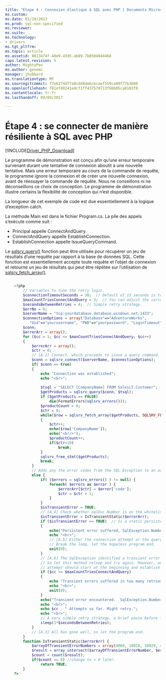 ```yaml
---
title: "Étape 4 : Connexion élastique à SQL avec PHP | Documents Microsoft"
ms.custom: 
ms.date: 01/19/2017
ms.prod: sql-non-specified
ms.reviewer: 
ms.suite: 
ms.technology:
- drivers
ms.tgt_pltfrm: 
ms.topic: article
ms.assetid: 8013474f-48e9-43d5-ab89-7b0504044468
caps.latest.revision: 5
author: MightyPen
ms.author: genemi
manager: jhubbard
ms.translationtype: MT
ms.sourcegitcommit: f7e6274d77a9cdd4de6cbcaef559ca99f77b3608
ms.openlocfilehash: f81efd8241edcf1ff437570713f6bb05ca8103f8
ms.contentlocale: fr-fr
ms.lasthandoff: 09/09/2017

---
```

# <a name="step-4-connect-resiliently-to-sql-with-php"></a>Étape 4 : se connecter de manière résiliente à SQL avec PHP
[!INCLUDE[Driver_PHP_Download](../../includes/driver_php_download.md)]

  
Le programme de démonstration est conçu afin qu’une erreur temporaire survenant durant une tentative de connexion aboutit à une nouvelle tentative. Mais une erreur temporaire au cours de la commande de requête, le programme ignore la connexion et de créer une nouvelle connexion, avant de réessayer la commande de requête. Nous ne conseillons ni ne déconseillons ce choix de conception. Le programme de démonstration illustre certains la flexibilité de conception qui n’est disponible.  
  
La longueur de cet exemple de code est due essentiellement à la logique d’exception catch.   
  
La méthode Main est dans le fichier Program.cs. La pile des appels s’exécute comme suit :  
* Principal appelle ConnectAndQuery.  
* ConnectAndQuery appelle EstablishConnection.  
* EstablishConnection appelle IssueQueryCommand.  
  
Le [sqlsrv_query()](http://php.net/manual/en/function.sqlsrv-query.php) fonction peut être utilisée pour récupérer un jeu de résultats d’une requête par rapport à la base de données SQL. Cette fonction est essentiellement accepte toute requête et l’objet de connexion et retourne un jeu de résultats qui peut être répétée sur l’utilisation de [sqlsrv_fetch_array()](http://php.net/manual/en/function.sqlsrv-fetch-array.php).  
  
```php

    <?php  
        // Variables to tune the retry logic.    
        $connectionTimeoutSeconds = 30;  // Default of 15 seconds is too short over the Internet, sometimes.  
        $maxCountTriesConnectAndQuery = 3;  // You can adjust the various retry count values.  
        $secondsBetweenRetries = 4;  // Simple retry strategy.  
        $errNo = 0;  
        $serverName = "tcp:yourdatabase.database.windows.net,1433";  
        $connectionOptions = array("Database"=>"AdventureWorks",  
           "Uid"=>"yourusername", "PWD"=>"yourpassword", "LoginTimeout" => $connectionTimeoutSeconds);  
        $conn;  
        $errorArr = array();  
        for ($cc = 1; $cc <= $maxCountTriesConnectAndQuery; $cc++)  
        {  
            $errorArr = array();  
            $ctr = 0;  
            // [A.2] Connect, which proceeds to issue a query command.  
            $conn = sqlsrv_connect($serverName, $connectionOptions);    
            if( $conn == true)  
            {  
                echo "Connection was established";  
                echo "<br>";  
  
                $tsql = "SELECT [CompanyName] FROM SalesLT.Customer";  
                $getProducts = sqlsrv_query($conn, $tsql);  
                if ($getProducts == FALSE)  
                    die(FormatErrors(sqlsrv_errors()));  
                $productCount = 0;  
                $ctr = 0;  
                while($row = sqlsrv_fetch_array($getProducts, SQLSRV_FETCH_ASSOC))  
                {     
                    $ctr++;  
                    echo($row['CompanyName']);  
                    echo("<br/>");  
                    $productCount++;  
                    if($ctr>10)  
                        break;  
                }  
                sqlsrv_free_stmt($getProducts);  
                break;  
            }  
            // Adds any the error codes from the SQL Exception to an array.  
            else {    
                if( ($errors = sqlsrv_errors() ) != null) {  
                    foreach( $errors as $error ) {  
                        $errorArr[$ctr] = $error['code'];  
                        $ctr = $ctr + 1;  
                    }  
                }  
                $isTransientError = TRUE;  
                // [A.4] Check whether sqlExc.Number is on the whitelist of transients.  
                $isTransientError = IsTransientStatic($errorArr);  
                if ($isTransientError == TRUE)  // Is a static persistent error...  
                {  
                    echo("Persistent error suffered, SqlException.Number==". $errorArr[0].". Program Will terminate.");  
                    echo "<br>";  
                    // [A.5] Either the connection attempt or the query command attempt suffered a persistent SqlException.  
                    // Break the loop, let the hopeless program end.  
                    exit(0);  
                }  
                // [A.6] The SqlException identified a transient error from an attempt to issue a query command.  
                // So let this method reloop and try again. However, we recommend that the new query  
                // attempt should start at the beginning and establish a new connection.  
                if ($cc >= $maxCountTriesConnectAndQuery)  
                {  
                    echo "Transient errors suffered in too many retries - " . $cc ." Program will terminate.";  
                    echo "<br>";  
                    exit(0);  
                }  
                echo("Transient error encountered.  SqlException.Number==". $errorArr[0]. " . Program might retry by itself.");    
                echo "<br>";  
                echo $cc . " Attempts so far. Might retry.";  
                echo "<br>";  
                // A very simple retry strategy, a brief pause before looping. This could be changed to exponential if you want.  
                sleep(1*$secondsBetweenRetries);  
            }  
            // [A.3] All has gone well, so let the program end.  
        }  
        function IsTransientStatic($errorArr) {  
            $arrayOfTransientErrorNumbers = array(4060, 10928, 10929, 40197, 40501, 40613);  
            $result = array_intersect($arrayOfTransientErrorNumber, $errorArr);  
            $count = count($result);  
            if($count >= 0) //change to > 0 later.  
                return TRUE;  
        }  
    ?>
```
